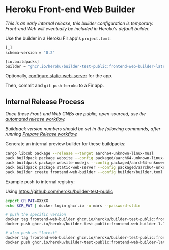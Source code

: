 # Heroku Front-end Web Builder

*This is an early internal release, this builder configuration is temporary. Front-end Web will eventually be included in Heroku's default builder.*

Use the builder in a Heroku Fir app's `project.toml`:

```bash
[_]
schema-version = "0.2"

[io.buildpacks]
builder = "ghcr.io/heroku/builder-test-public:frontend-web-builder-latest_linux-arm64"
```

Optionally, [configure static-web-server](../buildpacks/static-web-server/README.md) for the app.

Then, commit and `git push heroku` to a Fir app.

## Internal Release Process

*Once these Front-end Web CNBs are public, open-sourced, use the [automated release workflow](../README.md#releasing-a-new-version).*

*Buildpack version numbers should be set in the following commands, after running [Prepare Release workflow](../README.md#releasing-a-new-version).*

Generate an internal preview builder for these buildpacks:

```bash
cargo libcnb package --release --target aarch64-unknown-linux-musl
pack buildpack package website --config packaged/aarch64-unknown-linux-musl/release/heroku_website/package.toml  --target "linux/arm64" --format file
pack buildpack package website-nodejs --config packaged/aarch64-unknown-linux-musl/release/heroku_website-nodejs/package.toml  --target "linux/arm64" --format file
pack buildpack package static-web-server --config packaged/aarch64-unknown-linux-musl/release/heroku_static-web-server/package.toml  --target "linux/arm64" --format file
pack builder create frontend-web-builder --config builder/builder.toml --target "linux/arm64"
```

Example push to internal registry:

Using https://github.com/heroku/builder-test-public

```bash
export CR_PAT=XXXXX
echo $CR_PAT | docker login ghcr.io -u mars --password-stdin

# push the specific version
docker tag frontend-web-builder ghcr.io/heroku/builder-test-public:frontend-web-builder-1.1.0_linux-arm64
docker push ghcr.io/heroku/builder-test-public:frontend-web-builder-1.1.0_linux-arm64

# also push as "latest"
docker tag frontend-web-builder ghcr.io/heroku/builder-test-public:frontend-web-builder-latest_linux-arm64
docker push ghcr.io/heroku/builder-test-public:frontend-web-builder-latest_linux-arm64 
```
